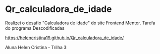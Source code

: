 # Qr_calculadora_de_idade
 Realizei o desafio "Calculadora de idade" do site Frontend Mentor. Tarefa do programa Descodificadas

 https://helencristina19.github.io/Qr_calculadora_de_idade/

 Aluna Helen Cristina - Trilha 3
